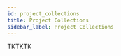 ```yaml
---
id: project_collections
title: Project Collections
sidebar_label: Project Collections
---
```


TKTKTK